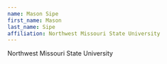 ```yaml
---
name: Mason Sipe
first_name: Mason
last_name: Sipe
affiliation: Northwest Missouri State University
---
```


Northwest Missouri State University
